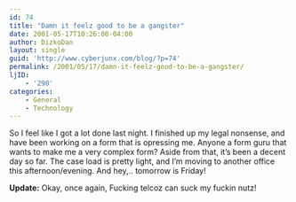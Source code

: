```yaml
---
id: 74
title: "Damn it feelz good to be a gangster"
date: 2001-05-17T10:26:00-04:00
author: DizkoDan
layout: single
guid: 'http://www.cyberjunx.com/blog/?p=74'
permalink: /2001/05/17/damn-it-feelz-good-to-be-a-gangster/
ljID:
    - '290'
categories:
    - General
    - Technology
---
```


So I feel like I got a lot done last night. I finished up my legal nonsense, and have been working on a form that is opressing me. Anyone a form guru that wants to make me a very complex form? Aside from that, it’s been a decent day so far. The case load is pretty light, and I’m moving to another office this afternoon/evening. And hey,.. tomorrow is Friday!

**Update:** Okay, once again, Fucking telcoz can suck my fuckin nutz!
